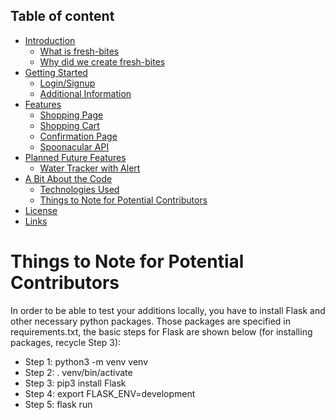 ## Table of content

- [Introduction](#introduction)
    - [What is fresh-bites](#what-is-fresh-bites)
    - [Why did we create fresh-bites](#why-did-we-create-fresh-bites)
- [Getting Started](#getting-started)
    - [Login/Signup](#login-signup)
    - [Additional Information](#additional-information)
- [Features](#features)
    - [Shopping Page](#shopping-page)
    - [Shopping Cart](#shopping-cart)
    - [Confirmation Page](#confirmation-page)
    - [Spoonacular API](#spoonacular-api)
- [Planned Future Features](#planned-future-features)
    - [Water Tracker with Alert](#water-tracker-with-alert)
- [A Bit About the Code](#a-bit-about-the-code)
    - [Technologies Used](#technologies-used)
    - [Things to Note for Potential Contributors](#things-to-note-foro-potential-contributors)
- [License](#license)
- [Links](#links)








# Things to Note for Potential Contributors

In order to be able to test your additions locally, you have to install Flask and other necessary python packages. Those packages are specified in requirements.txt, the basic steps for Flask are shown below (for installing packages, recycle Step 3):

- Step 1: python3 -m venv venv
- Step 2: . venv/bin/activate
- Step 3: pip3 install Flask
- Step 4: export FLASK_ENV=development
- Step 5: flask run
